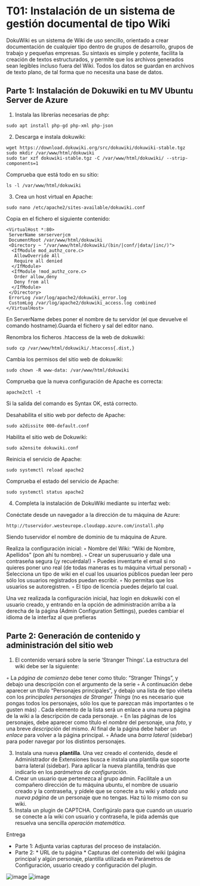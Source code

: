 # T01: Instalación de un sistema de gestión documental de tipo Wiki

DokuWiki es un sistema de Wiki de uso sencillo, orientado a crear documentación de
cualquier tipo dentro de grupos de desarrollo, grupos de trabajo y pequeñas empresas. Su
sintaxis es simple y potente, facilita la creación de textos estructurados, y permite que los
archivos generados sean legibles incluso fuera del Wiki. Todos los datos se guardan en
archivos de texto plano, de tal forma que no necesita una base de datos.

## Parte 1: Instalación de Dokuwiki en tu MV Ubuntu Server de Azure

1. Instala las librerías necesarias de php:
```
sudo apt install php-gd php-xml php-json
```

2. Descarga e instala dokuwiki:
```
wget https://download.dokuwiki.org/src/dokuwiki/dokuwiki-stable.tgz
sudo mkdir /var/www/html/dokuwiki
sudo tar xzf dokuwiki-stable.tgz -C /var/www/html/dokuwiki/ --strip-components=1
```

Comprueba que está todo en su sitio: 
```
ls -l /var/www/html/dokuwiki
```


3. Crea un host virtual en Apache:
```
sudo nano /etc/apache2/sites-available/dokuwiki.conf
```

Copia en el fichero el siguiente contenido:
```
<VirtualHost *:80>
 ServerName smrserverjcm
 DocumentRoot /var/www/html/dokuwiki
 <Directory ~ "/var/www/html/dokuwiki/(bin/|conf/|data/|inc/)">
  <IfModule mod_authz_core.c>
   AllowOverride All
   Require all denied
  </IfModule>
  <IfModule !mod_authz_core.c>
   Order allow,deny
   Deny from all
  </IfModule>
 </Directory>
 ErrorLog /var/log/apache2/dokuwiki_error.log
 CustomLog /var/log/apache2/dokuwiki_access.log combined
</VirtualHost>
```

En ServerName debes poner el nombre de tu servidor (el que devuelve el comando hostname).Guarda el fichero y sal del editor nano.

Renombra los ficheros .htaccess de la web de dokuwiki:
```
sudo cp /var/www/html/dokuwiki/.htaccess{.dist,}
```

Cambia los permisos del sitio web de dokuwiki:
```
sudo chown -R www-data: /var/www/html/dokuwiki
```
Comprueba que la nueva configuración de Apache es correcta:
```
apache2ctl -t
```
Si la salida del comando es Syntax OK, está correcto.

Desahabilita el sitio web por defecto de Apache:
```
sudo a2dissite 000-default.conf
```

Habilita el sitio web de Dokuwiki:
```
sudo a2ensite dokuwiki.conf
```

Reinicia el servicio de Apache:
```
sudo systemctl reload apache2
```

Comprueba el estado del servicio de Apache:
```
sudo systemctl status apache2
```

4. Completa la instalación de DokuWiki mediante su interfaz web:

Conéctate desde un navegador a la dirección de tu máquina de Azure:
```
http://tuservidor.westeurope.cloudapp.azure.com/install.php
```

Siendo tuservidor el nombre de dominio de tu máquina de Azure.

Realiza la configuración inicial:
◦ Nombre del Wiki: “Wiki de Nombre, Apellidos” (pon ahí tu nombre).
◦ Crear un superusuario y dale una contraseña segura (¡y recuérdala!)
◦ Puedes inventarte el email si no quieres poner uno real (de todas maneras es tu máquina virtual personal)
◦ Selecciona un tipo de wiki en el cual los usuarios públicos puedan leer pero sólo los usuarios registrados puedan escribir.
◦ No permitas que los usuarios se autoregistren.
◦ El tipo de licencia puedes dejarlo tal cual.

Una vez realizada la configuración inicial, haz login en dokuwiki con el usuario creado, y entrando en la opción de administración arriba a la derecha de la página (Admin Configuration Settings), puedes cambiar el idioma de la interfaz al que prefieras

## Parte 2: Generación de contenido y administración del sitio web

1. El contenido versará sobre la serie ‘Stranger Things’. La estructura del wiki debe ser la siguiente:


◦ La _página de comienzo_ debe tener como título: “Stranger Things”, y debajo una descripción con el argumento de la serie
◦ A continuación debe aparecer un título “Personajes principales”, y debajo una lista de tipo viñeta con los _principales personajes de Stranger Things_ (no es necesario que pongas todos los personajes, sólo los que te parezcan más importantes o te gusten más) . Cada elemento de la lista será un enlace a una nueva página de la wiki a la descripción de cada personaje.
◦ En las páginas de los personajes, debe aparecer como título el _nombre_ del personaje, una _foto_, y una breve _descripción_ del mismo. Al final de la página debe haber un _enlace_ para volver a la página principal.
◦ Añade una _barra lateral_ (sidebar) para poder navegar por los distintos personajes.

3. Instala una nueva **plantilla**. Una vez creado el contenido, desde el Administrador de Extensiones busca e instala una plantilla que soporte barra lateral (sidebar). Para aplicar la nueva plantilla, tendrás que indicarlo en los _parámetros de configuración_.
4. Crear un usuario que pertenezca al grupo admin. Facilítale a un compañero dirección de tu máquina ubuntu, el nombre de usuario creado y la contraseña, y pídele que se conecte a tu wiki y _añada una nueva página_ de un personaje que no tengas. Haz tú lo mismo con su wiki.
5. Instala un plugin de CAPTCHA. Configúralo para que cuando un usuario se conecte a la wiki con usuario y contraseña, le pida además que resuelva una sencilla _operación matemática_.

Entrega
- Parte 1: Adjunta varias capturas del proceso de instalación.
- Parte 2:
         * URL de tu página
         * Capturas del contenido del wiki (página principal y algún personaje, plantilla utilizada en Parámetros de Configuración, usuario creado y configuración del plugin.

![image](https://github.com/theintrokey/theintrokey/assets/15022199/98bafdbb-7d12-445d-a5be-5559bc8cdc4a)
![image](https://github.com/theintrokey/theintrokey/assets/15022199/15005043-dac5-416e-9846-b5ad5ba6ee2a)

